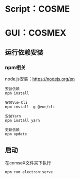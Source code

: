 # Script：COSME
# GUI：COSMEX
## 运行依赖安装

### npm相关

node.js安装：https://nodejs.org/en

```
安装依赖
npm install

安装Vue-Cli
npm install -g @vue/cli

安装Yarn
npm install yarn

更新依赖
npm update
```

## 启动

在comseX文件夹下执行

```
npm run electron:serve
```

